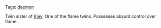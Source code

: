 Tags: [daemon](Daemons)

Twin sister of [Kiev](Kiev). One of the flame twins. Possesses absurd control over flame.